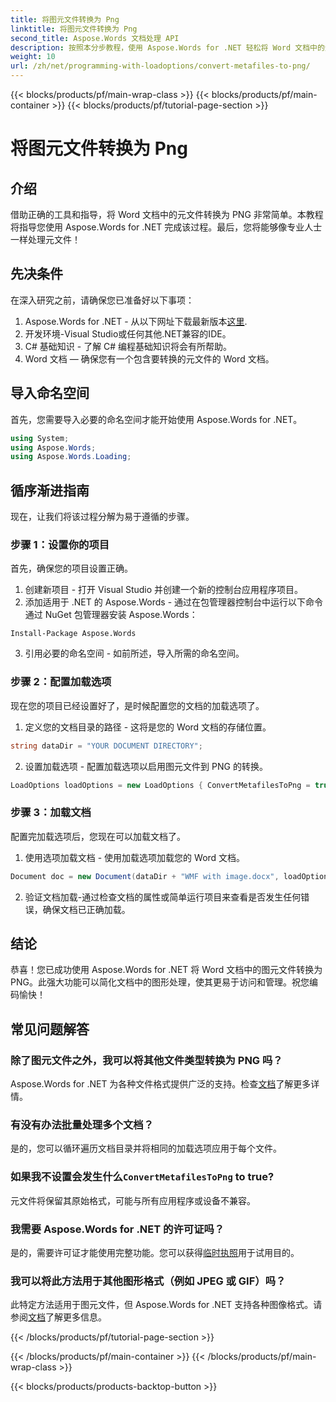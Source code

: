 ```yaml
---
title: 将图元文件转换为 Png
linktitle: 将图元文件转换为 Png
second_title: Aspose.Words 文档处理 API
description: 按照本分步教程，使用 Aspose.Words for .NET 轻松将 Word 文档中的元文件转换为 PNG。简化您的文档管理。
weight: 10
url: /zh/net/programming-with-loadoptions/convert-metafiles-to-png/
---
```


{{< blocks/products/pf/main-wrap-class >}}
{{< blocks/products/pf/main-container >}}
{{< blocks/products/pf/tutorial-page-section >}}

# 将图元文件转换为 Png

## 介绍

借助正确的工具和指导，将 Word 文档中的元文件转换为 PNG 非常简单。本教程将指导您使用 Aspose.Words for .NET 完成该过程。最后，您将能够像专业人士一样处理元文件！

## 先决条件

在深入研究之前，请确保您已准备好以下事项：

1.  Aspose.Words for .NET - 从以下网址下载最新版本[这里](https://releases.aspose.com/words/net/).
2. 开发环境-Visual Studio或任何其他.NET兼容的IDE。
3. C# 基础知识 - 了解 C# 编程基础知识将会有所帮助。
4. Word 文档 — 确保您有一个包含要转换的元文件的 Word 文档。

## 导入命名空间

首先，您需要导入必要的命名空间才能开始使用 Aspose.Words for .NET。

```csharp
using System;
using Aspose.Words;
using Aspose.Words.Loading;
```

## 循序渐进指南

现在，让我们将该过程分解为易于遵循的步骤。

### 步骤 1：设置你的项目

首先，确保您的项目设置正确。

1. 创建新项目 - 打开 Visual Studio 并创建一个新的控制台应用程序项目。
2. 添加适用于 .NET 的 Aspose.Words - 通过在包管理器控制台中运行以下命令通过 NuGet 包管理器安装 Aspose.Words：

```shell
Install-Package Aspose.Words
```

3. 引用必要的命名空间 - 如前所述，导入所需的命名空间。

### 步骤 2：配置加载选项

现在您的项目已经设置好了，是时候配置您的文档的加载选项了。

1. 定义您的文档目录的路径 - 这将是您的 Word 文档的存储位置。

```csharp
string dataDir = "YOUR DOCUMENT DIRECTORY";
```

2. 设置加载选项 - 配置加载选项以启用图元文件到 PNG 的转换。

```csharp
LoadOptions loadOptions = new LoadOptions { ConvertMetafilesToPng = true };
```

### 步骤 3：加载文档

配置完加载选项后，您现在可以加载文档了。

1. 使用选项加载文档 - 使用加载选项加载您的 Word 文档。

```csharp
Document doc = new Document(dataDir + "WMF with image.docx", loadOptions);
```

2. 验证文档加载-通过检查文档的属性或简单运行项目来查看是否发生任何错误，确保文档已正确加载。

## 结论

恭喜！您已成功使用 Aspose.Words for .NET 将 Word 文档中的图元文件转换为 PNG。此强大功能可以简化文档中的图形处理，使其更易于访问和管理。祝您编码愉快！

## 常见问题解答

### 除了图元文件之外，我可以将其他文件类型转换为 PNG 吗？
 Aspose.Words for .NET 为各种文件格式提供广泛的支持。检查[文档](https://reference.aspose.com/words/net/)了解更多详情。

### 有没有办法批量处理多个文档？
是的，您可以循环遍历文档目录并将相同的加载选项应用于每个文件。

### 如果我不设置会发生什么`ConvertMetafilesToPng` to true?
元文件将保留其原始格式，可能与所有应用程序或设备不兼容。

### 我需要 Aspose.Words for .NET 的许可证吗？
是的，需要许可证才能使用完整功能。您可以获得[临时执照](https://purchase.aspose.com/temporary-license/)用于试用目的。

### 我可以将此方法用于其他图形格式（例如 JPEG 或 GIF）吗？
此特定方法适用于图元文件，但 Aspose.Words for .NET 支持各种图像格式。请参阅[文档](https://reference.aspose.com/words/net/)了解更多信息。

{{< /blocks/products/pf/tutorial-page-section >}}

{{< /blocks/products/pf/main-container >}}
{{< /blocks/products/pf/main-wrap-class >}}

{{< blocks/products/products-backtop-button >}}
